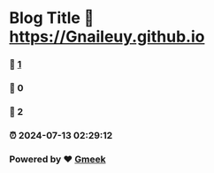 # Blog Title :link: https://Gnaileuy.github.io 
### :page_facing_up: [1](https://Gnaileuy.github.io/tag.html) 
### :speech_balloon: 0 
### :hibiscus: 2 
### :alarm_clock: 2024-07-13 02:29:12 
### Powered by :heart: [Gmeek](https://github.com/Meekdai/Gmeek)
